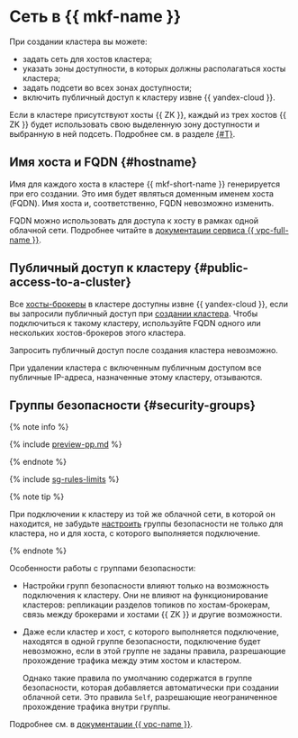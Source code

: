# Сеть в {{ mkf-name }}


При создании кластера вы можете:

* задать сеть для хостов кластера;
* указать зоны доступности, в которых должны располагаться хосты кластера;
* задать подсети во всех зонах доступности;
* включить публичный доступ к кластеру извне {{ yandex-cloud }}.

Если в кластере присутствуют хосты {{ ZK }}, каждый из трех хостов {{ ZK }} будет использовать свою выделенную зону доступности и выбранную в ней подсеть. Подробнее см. в разделе [{#T}](../concepts/index.md).


## Имя хоста и FQDN {#hostname}

Имя для каждого хоста в кластере {{ mkf-short-name }} генерируется при его создании. Это имя будет являться доменным именем хоста (FQDN). Имя хоста и, соответственно, FQDN невозможно изменить.


FQDN можно использовать для доступа к хосту в рамках одной облачной сети. Подробнее читайте в [документации сервиса {{ vpc-full-name }}](../../vpc/).

## Публичный доступ к кластеру {#public-access-to-a-cluster}

Все [хосты-брокеры](brokers.md) в кластере доступны извне {{ yandex-cloud }}, если вы запросили публичный доступ при [создании кластера](../operations/cluster-create.md). Чтобы подключиться к такому кластеру, используйте FQDN одного или нескольких хостов-брокеров этого кластера.

Запросить публичный доступ после создания кластера невозможно.

При удалении кластера с включенным публичным доступом все публичные IP-адреса, назначенные этому кластеру, отзываются.

## Группы безопасности {#security-groups}

{% note info %}

{% include [preview-pp.md](../../_includes/preview-pp.md) %}

{% endnote %}

{% include [sg-rules-limits](../../_includes/mdb/sg-rules-limits.md) %}

{% note tip %}

При подключении к кластеру из той же облачной сети, в которой он находится, не забудьте [настроить](../operations/connect.md#configuring-security-groups) группы безопасности не только для кластера, но и для хоста, с которого выполняется подключение.

{% endnote %}

Особенности работы с группами безопасности:

* Настройки групп безопасности влияют только на возможность подключения к кластеру. Они не влияют на функционирование кластеров: репликации разделов топиков по хостам-брокерам, связь между брокерами и хостами {{ ZK }} и другие возможности.

* Даже если кластер и хост, с которого выполняется подключение, находятся в одной группе безопасности, подключение будет невозможно, если в этой группе не заданы правила, разрешающие прохождение трафика между этим хостом и кластером.

  Однако такие правила по умолчанию содержатся в группе безопасности, которая добавляется автоматически при создании облачной сети. Это правила `Self`, разрешающие неограниченное прохождение трафика внутри группы.

Подробнее см. в [документации {{ vpc-name }}](../../vpc/concepts/security-groups.md).

